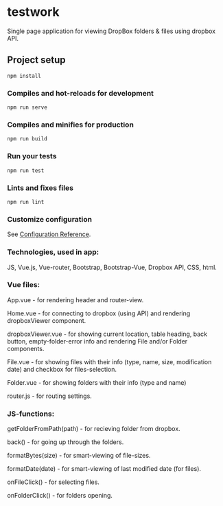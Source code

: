 # testwork
Single page application for viewing DropBox folders & files using dropbox API.

## Project setup
```
npm install
```

### Compiles and hot-reloads for development
```
npm run serve
```

### Compiles and minifies for production
```
npm run build
```

### Run your tests
```
npm run test
```

### Lints and fixes files
```
npm run lint
```

### Customize configuration
See [Configuration Reference](https://cli.vuejs.org/config/).


### Technologies, used in app:
JS, Vue.js, Vue-router, Bootstrap, Bootstrap-Vue, Dropbox API, CSS, html.

### Vue files:

App.vue - for rendering header and router-view.

Home.vue - for connecting to dropbox (using API) and rendering dropboxViewer component.

dropboxViewer.vue - for showing current location, table heading, back button, empty-folder-error info and rendering File and/or Folder components.

File.vue - for showing files with their info (type, name, size, modification date) and checkbox for files-selection.

Folder.vue - for showing folders with their info (type and name)

router.js - for routing settings.


### JS-functions:
getFolderFromPath(path) - for recieving folder from dropbox.

back() - for going up through the folders.

formatBytes(size) - for smart-viewing of file-sizes.

formatDate(date) - for smart-viewing of last modified date (for files).

onFileClick() - for selecting files.

onFolderClick() - for folders opening.
